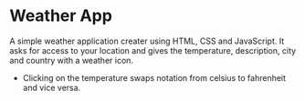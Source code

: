 # Weather App

A simple weather application creater using HTML, CSS and JavaScript. It asks for access to your location and gives the temperature, description, city and country with a weather icon.

- Clicking on the temperature swaps notation from celsius to fahrenheit and vice versa.

